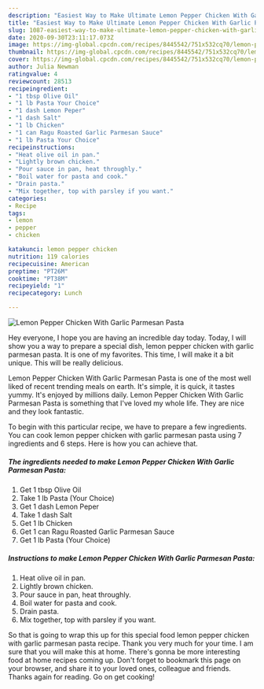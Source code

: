 ```yaml
---
description: "Easiest Way to Make Ultimate Lemon Pepper Chicken With Garlic Parmesan Pasta"
title: "Easiest Way to Make Ultimate Lemon Pepper Chicken With Garlic Parmesan Pasta"
slug: 1087-easiest-way-to-make-ultimate-lemon-pepper-chicken-with-garlic-parmesan-pasta
date: 2020-09-30T23:11:17.073Z
image: https://img-global.cpcdn.com/recipes/8445542/751x532cq70/lemon-pepper-chicken-with-garlic-parmesan-pasta-recipe-main-photo.jpg
thumbnail: https://img-global.cpcdn.com/recipes/8445542/751x532cq70/lemon-pepper-chicken-with-garlic-parmesan-pasta-recipe-main-photo.jpg
cover: https://img-global.cpcdn.com/recipes/8445542/751x532cq70/lemon-pepper-chicken-with-garlic-parmesan-pasta-recipe-main-photo.jpg
author: Julia Newman
ratingvalue: 4
reviewcount: 28513
recipeingredient:
- "1 tbsp Olive Oil"
- "1 lb Pasta Your Choice"
- "1 dash Lemon Peper"
- "1 dash Salt"
- "1 lb Chicken"
- "1 can Ragu Roasted Garlic Parmesan Sauce"
- "1 lb Pasta Your Choice"
recipeinstructions:
- "Heat olive oil in pan."
- "Lightly brown chicken."
- "Pour sauce in pan, heat throughly."
- "Boil water for pasta and cook."
- "Drain pasta."
- "Mix together, top with parsley if you want."
categories:
- Recipe
tags:
- lemon
- pepper
- chicken

katakunci: lemon pepper chicken 
nutrition: 119 calories
recipecuisine: American
preptime: "PT26M"
cooktime: "PT38M"
recipeyield: "1"
recipecategory: Lunch

---
```



![Lemon Pepper Chicken With Garlic Parmesan Pasta](https://img-global.cpcdn.com/recipes/8445542/751x532cq70/lemon-pepper-chicken-with-garlic-parmesan-pasta-recipe-main-photo.jpg)

Hey everyone, I hope you are having an incredible day today. Today, I will show you a way to prepare a special dish, lemon pepper chicken with garlic parmesan pasta. It is one of my favorites. This time, I will make it a bit unique. This will be really delicious.

Lemon Pepper Chicken With Garlic Parmesan Pasta is one of the most well liked of recent trending meals on earth. It's simple, it is quick, it tastes yummy. It's enjoyed by millions daily. Lemon Pepper Chicken With Garlic Parmesan Pasta is something that I've loved my whole life. They are nice and they look fantastic.




To begin with this particular recipe, we have to prepare a few ingredients. You can cook lemon pepper chicken with garlic parmesan pasta using 7 ingredients and 6 steps. Here is how you can achieve that.

<!--inarticleads1-->

##### The ingredients needed to make Lemon Pepper Chicken With Garlic Parmesan Pasta:

1. Get 1 tbsp Olive Oil
1. Take 1 lb Pasta (Your Choice)
1. Get 1 dash Lemon Peper
1. Take 1 dash Salt
1. Get 1 lb Chicken
1. Get 1 can Ragu Roasted Garlic Parmesan Sauce
1. Get 1 lb Pasta (Your Choice)




<!--inarticleads2-->

##### Instructions to make Lemon Pepper Chicken With Garlic Parmesan Pasta:

1. Heat olive oil in pan.
1. Lightly brown chicken.
1. Pour sauce in pan, heat throughly.
1. Boil water for pasta and cook.
1. Drain pasta.
1. Mix together, top with parsley if you want.




So that is going to wrap this up for this special food lemon pepper chicken with garlic parmesan pasta recipe. Thank you very much for your time. I am sure that you will make this at home. There's gonna be more interesting food at home recipes coming up. Don't forget to bookmark this page on your browser, and share it to your loved ones, colleague and friends. Thanks again for reading. Go on get cooking!
